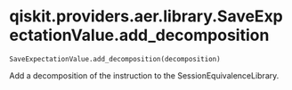 # qiskit.providers.aer.library.SaveExpectationValue.add\_decomposition

`SaveExpectationValue.add_decomposition(decomposition)`

Add a decomposition of the instruction to the SessionEquivalenceLibrary.
